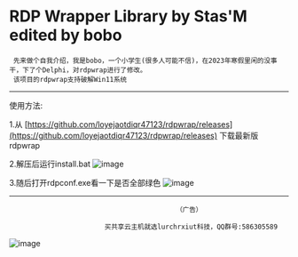 # RDP Wrapper Library by Stas'M edited by bobo
     先来做个自我介绍，我是bobo，一个小学生(很多人可能不信)，在2023年寒假里闲的没事干，下了个Delphi，对rdpwrap进行了修改。
     该项目的rdpwrap支持破解Win11系统
-------------------------------------------------------------------------------------------------------------
使用方法:

1.从 [https://github.com/loyejaotdiqr47123/rdpwrap/releases](https://github.com/loyejaotdiqr47123/rdpwrap/releases) 下载最新版rdpwrap

2.解压后运行install.bat
![image](https://down.bobocdn.tk/?explorer/share/file&hash=ae91DODScGj2wu8jXHkfAlpnJKKefXO-CyRYUFxEWzrOXDictbH9UuaPK8Dnec1qfg&name=/qq_pic_merged_1673521091299.jpg)

3.随后打开rdpconf.exe看一下是否全部绿色
![image](https://down.bobocdn.tk/?explorer/share/file&hash=b70d22wIklA6eI7XhC_Xu9U9z2RRbyYVT3T1JeRuaJ9Fymx9X8yWj8fFCLd5kWf9LQ&name=/qq_pic_merged_1673522040483.jpg)



 -------------------------------------------------------------------------------------------------------------
                                              （广告）
                                              
                            买共享云主机就选lurchrxiut科技，QQ群号:586305589
![image](https://down.bobocdn.tk/?explorer/share/file&hash=4e6bdciG7DTvSbxgTCjqZf0FQLb9ZuQayKYzpWyXTUSYS4qeTla-lDFIFkfIvwlMBA)
